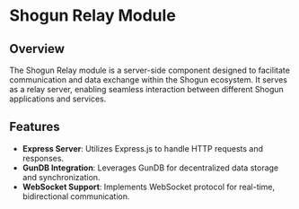 # Shogun Relay Module

## Overview

The Shogun Relay module is a server-side component designed to facilitate communication and data exchange within the Shogun ecosystem. It serves as a relay server, enabling seamless interaction between different Shogun applications and services.

## Features

- **Express Server**: Utilizes Express.js to handle HTTP requests and responses.
- **GunDB Integration**: Leverages GunDB for decentralized data storage and synchronization.
- **WebSocket Support**: Implements WebSocket protocol for real-time, bidirectional communication.

